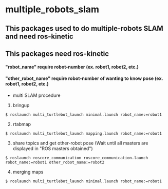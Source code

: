 # multiple_robots_slam

## This packages used to do multiple-robots SLAM and need ros-kinetic

## This packages need ros-kinetic

#### "robot_name" require robot-number (ex. robot1, robot2, etc.)
#### "other_robot_name" require robot-number of wanting to know pose (ex. robot1, robot2, etc.)

- multi SLAM procedure

1. bringup

```
$ roslaunch multi_turtlebot_launch minimal.launch robot_name:=robot1
```

2. rtabmap

```
$ roslaunch multi_turtlebot_launch mapping.launch robot_name:=robot1
```

3. share topics and get other-robot pose (Wait until all masters are displayed in "ROS masters obtained")
```
$ roslaunch roscore_communication roscore_communication.launch robot_name:=robot1 other_robot_name:=robot2
```

4. merging maps

```
$ roslaunch multi_turtlebot_launch minimal.launch robot_name:=robot1
```
